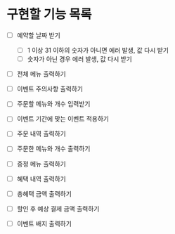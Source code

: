 # 구현할 기능 목록

- [ ] 예약할 날짜 받기

  - [ ] 1 이상 31 이하의 숫자가 아니면 에러 발생, 값 다시 받기
  - [ ] 숫자가 아닌 경우 에러 발생, 값 다시 받기

- [ ] 전체 메뉴 출력하기
- [ ] 이벤트 주의사항 출력하기

- [ ] 주문할 메뉴와 개수 입력받기
- [ ] 이벤트 기간에 맞는 이벤트 적용하기
- [ ] 주문 내역 출력하기
- [ ] 주문한 메뉴와 개수 출력하기
- [ ] 증정 메뉴 출력하기
- [ ] 혜택 내역 출력하기
- [ ] 총혜택 금액 출력하기
- [ ] 할인 후 예상 결제 금액 출력하기
- [ ] 이벤트 배지 출력하기

